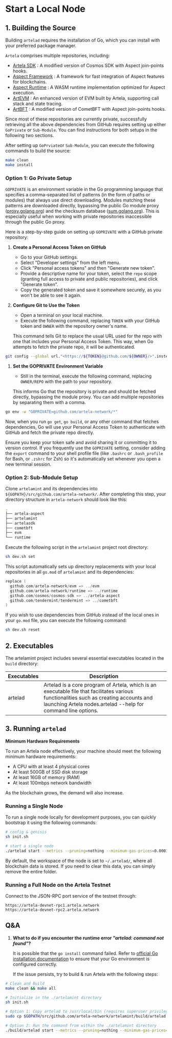 # Start a Local Node

## 1. Building the Source

Building `artelad` requires the installation of Go, which you can install with your preferred package manager.

`Artela` comprises multiple repositories, including:

- [Artela SDK](https://github.com/artela-network/artela-aspect) : A modified version of Cosmos SDK with Aspect join-points hooks.
- [Aspect Framework](https://github.com/artela-network/artela-aspect) : A framework for fast integration of Aspect features for blockchains.
- [Aspect Runtime](https://github.com/artela-network/artela-aspect) : A WASM runtime implementation optimized for Aspect execution.
- [ArtEVM](https://github.com/artela-network/artela-aspect) : An enhanced version of EVM built by Artela, supporting call stack and state tracing.
- [ArtBFT](https://github.com/artela-network/artela-aspect) : A modified version of CometBFT with Aspect join-points hooks.

Since most of these repositories are currently private, successfully retrieving all the above dependencies from GitHub requires setting up either `GoPrivate` or `Sub-Module`. You can find instructions for both setups in the following two sections.

After setting up `GoPrviate`or `Sub-Module`, you can execute the following commands to build the source:

```bash
make clean
make install
```

### Option 1: Go Private Setup

`GOPRIVATE` is an environment variable in the Go programming language that specifies a comma-separated list of patterns (in the form of paths or modules) that always use direct downloading. Modules matching these patterns are downloaded directly, bypassing the public Go module proxy ([proxy.golang.org](http://proxy.golang.org/)) and the checksum database ([sum.golang.org](http://sum.golang.org/)).
This is especially useful when working with private repositories inaccessible through the public Go proxy.

Here is a step-by-step guide on setting up `GOPRIVATE` with a GitHub private repository:

1. **Create a Personal Access Token on GitHub**
    - Go to your GitHub settings.
    - Select "Developer settings" from the left menu.
    - Click "Personal access tokens" and then "Generate new token".
    - Provide a descriptive name for your token, select the `repo` scope (granting full access to private and public repositories), and click "Generate token".
    - Copy the generated token and save it somewhere securely, as you won't be able to see it again.
2. **Configure Git to Use the Token**
    - Open a terminal on your local machine.
    - Execute the following command, replacing `TOKEN` with your GitHub token and `OWNER` with the repository owner's name. 

    This command tells Git to replace the usual URL used for the repo with one that includes your Personal Access Token. This way, when Go attempts to fetch the private repo, it will be authenticated.

```bash
git config --global url."<https://${TOKEN}@github.com/${OWNER}/>".insteadOf "<https://github.com/${OWNER}/>"

```
        
1. **Set the GOPRIVATE Environment Variable**
    - Still in the terminal, execute the following command, replacing `OWNER/REPO` with the path to your repository. 
    
    This informs Go that the repository is private and should be fetched directly, bypassing the module proxy. You can add multiple repositories by separating them with a comma.
        
```bash
go env -w "GOPRIVATE=github.com/artela-network/*"

```
        
Now, when you run `go get`, `go build`, or any other command that fetches dependencies, Go will use your Personal Access Token to authenticate with GitHub and fetch the private repo directly. 

Ensure you keep your token safe and avoid sharing it or committing it to version control. If you frequently use the `GOPRIVATE` setting, consider adding the `export` command to your shell profile file (like `.bashrc` or `.bash_profile` for Bash, or `.zshrc` for Zsh) so it's automatically set whenever you open a new terminal session.

### Option 2: Sub-Module Setup

Clone `artelamint` and its dependencies into `${GOPATH}/src/github.com/artela-network/`. After completing this step, your directory structure in `artela-network` should look like this:
```bash
.
├── artela-aspect
├── artelamint
├── artelasdk
├── cometbft
├── evm
└── runtime

```

Execute the following script in the `artelamint` project root directory:

```bash
sh dev.sh set

```

This script automatically sets up directory replacements with your local repositories in all `go.mod` of `artelamint` and its dependencies:
```go
replace (
  github.com/artela-network/evm => ../evm
  github.com/artela-network/runtime => ../runtime
  github.com/cosmos/cosmos-sdk => ../artela-aspect
  github.com/tendermint/tendermint => ../cometbft
)

```

If you wish to use dependencies from GitHub instead of the local ones in your `go.mod` file, you can execute the following command:
```bash
sh dev.sh reset
```

## 2. Executables

The artelamint project includes several essential executables located in the `build` directory:

| Executables | Description |
| --- | --- |
| artelad | Artelad is a core program of Artela, which is an executable file that facilitates various functionalities such as creating accounts and launching Artela nodes.artelad --help for command line options. |

## 3. Running `artelad`

**Minimum Hardware Requirements**

To run an Artela node effectively, your machine should meet the following minimum hardware requirements:

- A CPU with at least 4 physical cores
- At least 500GB of SSD disk storage
- At least 16GB of memory (RAM)
- At least 100mbps network bandwidth

As the blockchain grows, the demand will also increase.

### Running a Single Node

To run a single node locally for development purposes, you can quickly bootstrap it using the following commands:
```bash
# config & genisis
sh init.sh

# start a single node
./artelad start --metrics --pruning=nothing --minimum-gas-prices=0.0001aphoton --json-rpc.api eth,txpool,personal,net,debug,web3,miner --api.enable
```
By default, the workspace of the node is set to `~/.artelad/`, where all blockchain data is stored. If you need to clear this data, you can simply remove the entire folder.

### Running a Full Node on the Artela Testnet

Connect to the JSON-RPC port service of the testnet through:

```
https://artela-devnet-rpc1.artela.network
https://artela-devnet-rpc2.artela.network
```

## Q&A

1. **What to do if you encounter the runtime error *"artelad: command not found"*?**

    It is possible that the `go install` command failed. Refer to [official Go installation documentation](https://go.dev/doc/install) to ensure that your Go environment is configured correctly.

    If the issue persists, try to build & run Artela with the following steps:

```bash
# Clean and Build
make clean && make all

# Initialize in the ./artelamint directory
sh init.sh

# Option 1: Copy artelad to /usr/local/bin (requires superuser privileges)
sudo cp $GOPATH/src/github.com/artela-network/artelamint/build/artelad /usr/local/bin/.

# Option 2: Run the command from within the ./artelamint directory
./build/artelad start --metrics --pruning=nothing --minimum-gas-prices=0.0001aphoton --json-rpc.api eth,txpool,personal,net,debug,web3,miner --api.enable
```